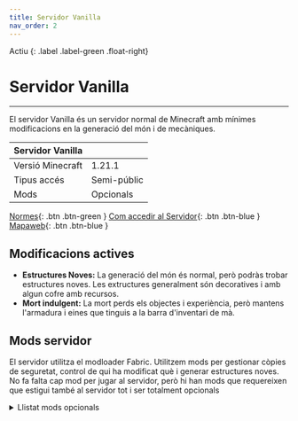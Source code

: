 ```yaml
---
title: Servidor Vanilla
nav_order: 2
---
```


Actiu 
{: .label .label-green .float-right}
# Servidor Vanilla 

---
El servidor Vanilla és un servidor normal de Minecraft amb mínimes modificacions en la generació del món i de mecàniques.


| Servidor Vanilla      |               |
| :---------------------|:--------------|
| Versió Minecraft      | 1.21.1        |
| Tipus accés           | Semi-públic   |
| Mods                  | Opcionals     |

[Normes](normes.md){: .btn .btn-green } [Com accedir al Servidor](acces.md){: .btn .btn-blue } [Mapaweb](mapaweb.md){: .btn .btn-blue }

## Modificacions actives

- **Estructures Noves:** La generació del món és normal, però podràs trobar estructures noves. Les extructures generalment són decoratives i amb algun cofre amb recursos.
- **Mort indulgent:** La mort perds els objectes i experiència, però mantens l'armadura i eines que tinguis a la barra d'inventari de mà. 

## Mods servidor

El servidor utilitza el modloader Fabric. Utilitzem mods per gestionar còpies de seguretat, control de qui ha modificat què i generar estructures noves. No fa falta cap mod per jugar al servidor, però hi han mods que requereixen que estigui també al servidor tot i ser totalment opcionals

<details markdown="block">
<summary>Llistat mods opcionals</summary>

| Nom mod               | Versió        |
|:----------------------|:--------------|
| Do a Barrel Roll      | 3.7.2         |
| Fish on the line      | 3.4           |
| Inventory Totem       | 3.3           |
| No Chat Reports       | 2.8.0         |
| Physics mod Pro       | 171           |

</details>